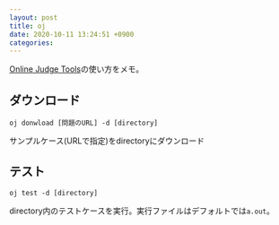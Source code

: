 ```yaml
---
layout: post
title: oj
date: 2020-10-11 13:24:51 +0900
categories:
---
```


[Online Judge Tools](https://online-judge-tools.readthedocs.io/en/master/introduction.ja.html)の使い方をメモ。

## ダウンロード
```
oj donwload [問題のURL] -d [directory]
```

サンプルケース(URLで指定)をdirectoryにダウンロード


## テスト
```
oj test -d [directory]
```

directory内のテストケースを実行。実行ファイルはデフォルトでは`a.out`。
